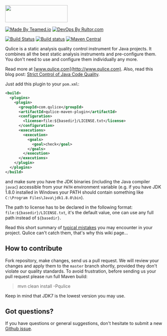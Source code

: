 <img src="http://img.qulice.com/logo.svg" width="200px" height="55px"/>

[![Made By Teamed.io](http://img.teamed.io/btn.svg)](http://www.teamed.io)
[![DevOps By Rultor.com](http://www.rultor.com/b/teamed/qulice)](http://www.rultor.com/p/teamed/qulice)

[![Build Status](https://travis-ci.org/teamed/qulice.svg?branch=master)](https://travis-ci.org/teamed/qulice)
[![Build status](https://ci.appveyor.com/api/projects/status/k8vw7rjdq06olx3b/branch/master?svg=true)](https://ci.appveyor.com/project/yegor256/qulice/branch/master)
[![Maven Central](https://maven-badges.herokuapp.com/maven-central/com.qulice/qulice/badge.svg)](https://maven-badges.herokuapp.com/maven-central/com.qulice/qulice)

Qulice is a static analysis quality control instrument for Java
projects. It combines all the best static analysis instruments
and pre-configure them. You don't need to use and configure them
individually any more.

Read more at [www.qulice.com](http://www.qulice.com). Also,
read this blog post: [Strict Control of Java Code Quality](http://www.yegor256.com/2014/08/13/strict-code-quality-control.html).

Just add this plugin to your `pom.xml`:

```xml
<build>
  <plugins>
    <plugin>
      <groupId>com.qulice</groupId>
      <artifactId>qulice-maven-plugin</artifactId>
      <configuration>
        <license>file:${basedir}/LICENSE.txt</license>
      </configuration>
      <executions>
        <execution>
          <goals>
            <goal>check</goal>
          </goals>
        </execution>
      </executions>
    </plugin>
  </plugins>
</build>
```

and make sure you have the JDK binaries (including the Java compiler `javac`)
accessible from your `PATH` environment variable (e.g. if you have JDK 1.8.0
installed in Windows your PATH should contain something like `C:\Program
Files\Java\jdk1.8.0\bin`).

The path to license has to be declared in the following format:
`file:${basedir}/LICENSE.txt`, it's the default value, one can use any full path
instead of `${basedir}`.

Read this short summary of [typical mistakes](https://github.com/tpc2/qulice/wiki/mistakes)
you may encounter in your project.
Qulice can't catch them, that's why this wiki page...

## How to contribute

Fork repository, make changes, send us a pull request. We will review
your changes and apply them to the `master` branch shortly, provided
they don't violate our quality standards. To avoid frustration, before
sending us your pull request please run full Maven build:

> mvn clean install -Pqulice

Keep in mind that JDK7 is the lowest version you may use.

## Got questions?

If you have questions or general suggestions, don't hesitate to submit
a new [Github issue](https://github.com/tpc2/qulice/issues/new).
